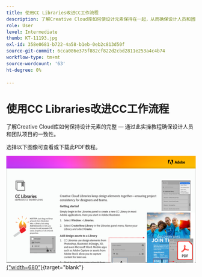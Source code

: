 ```yaml
---
title: 使用CC Libraries改进CC工作流程
description: 了解Creative Cloud库如何使设计元素保持在一起，从而确保设计人员和团队的项目一致性
role: User
level: Intermediate
thumb: KT-11193.jpg
exl-id: 358e0681-b722-4a58-b1eb-0eb2c813d50f
source-git-commit: 6cca086e375f882cf822d2cbd2811e253a4c4b74
workflow-type: tm+mt
source-wordcount: '63'
ht-degree: 0%

---
```


# 使用CC Libraries改进CC工作流程

了解Creative Cloud库如何保持设计元素的完整 — 通过此实操教程确保设计人员和团队项目的一致性。

选择以下图像可查看或下载此PDF教程。

[![教程的第一页图像](assets/Improveccworkflowswithcclibraries.png){&quot;width=680&quot;}](assets/ImproveCCWorkflowsCCLibraries.pdf){target="blank"}

